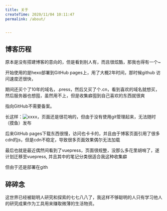 ```yaml
---
title: 关于
createTime: 2020/11/04 10:11:47
permalink: /about/


---
```


## 博客历程
原本是没有搭建博客的意向的，但是看到别人有，而且很炫酷，那我也得有一个~

开始使用的是hexo部署到GitHub pages上，用了大概2年时间，那时候github 访问速度还很快，

期间还买个了10年的域名，.press，然后又买了个.cn，看到喜欢的域名就想买，然后服务器也想囤，虽然用不上，但是收集癖囤到自己喜欢的东西就很爽

指向GitHub不需要备案。

长这样：![xxxx]()，页面还是很花哨的，但由于没有使用git管理起来，无法随时（摸鱼）发布

后来GitHub pages下载东西很慢，访问也卡卡的，并且由于博客页面引用了很多cdn的js，但是cdn不稳定，导致很多页面效果偶尔无法加载

最后也就是最近偶然间看到了vuepress，页面很规整，没那么多花里胡哨了，遂计划迁移至vuepress, 并且其中的笔记分类很适合我这种收集癖

但由于还是部署在gith







## 碎碎念
这世界已经被聪明人研究和探索的七七八八了，我这样不够聪明的人只有学习他人的研究成果作为工具用来赚取微薄的生活物资。




